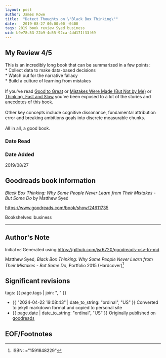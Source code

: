 ```yaml
---
layout: post
author: James Rowe
title:  "Detect Thoughts on \"Black Box Thinking\""
date:   2019-08-27 00:00:00 -0400
tags: 2019 book review Syed business
uid: b9e78c53-22b9-4d55-92ca-4dd171f33f69
---
```


<!-- highly dependent on how you personally use jekyll templates, and how you want this to show up -->
<!-- escape any jekyll keys with double brackets -->

## My Review 4/5

This is an incredibly long book that can be summarized in a few points:<br/>* Collect data to make data-based decisions<br/>* Watch out for the narrative fallacy<br/>* Build a culture of learning from mistakes<br/><br/>If you've read [Good to Great](https://www.goodreads.com/book/show/76865) or [Mistakes Were Made (But Not by Me)](https://www.goodreads.com/book/show/522525) or [Thinking, Fast and Slow](https://www.goodreads.com/book/show/11468377) you've been exposed to a lot of the stories and anecdotes of this book.<br/><br/>Other key concepts include cognitive dissonance, fundamental attribution error and breaking ambitions goals into discrete measurable chunks.<br/><br/>All in all, a good book.

### Date Read


### Date Added
2019/08/27

## Goodreads book information

*Black Box Thinking: Why Some People Never Learn from Their Mistakes - But Some Do* by Matthew Syed

https://www.goodreads.com/book/show/24611735

Bookshelves: business

---

## Author's Note

Initial `md` Generated using https://github.com/jsr6720/goodreads-csv-to-md

Matthew Syed, *Black Box Thinking: Why Some People Never Learn from Their Mistakes - But Some Do*,  Portfolio 2015 (Hardcover)[^1]

## Significant revisions

tags: {{ page.tags | join: ", " }} <!-- todo move this somewhere -->

- {{ "2024-04-22 19:08:43" | date_to_string: "ordinal", "US" }} Converted to jekyll markdown format and copied to personal site
- {{ page.date | date_to_string: "ordinal", "US" }} Originally published on [goodreads](https://www.goodreads.com)

## EOF/Footnotes

[^1]: ISBN: ="1591848229"
